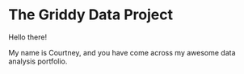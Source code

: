 # The Griddy Data Project

Hello there!

My name is Courtney, and you have come across my awesome data analysis portfolio. 
